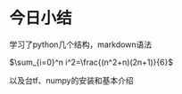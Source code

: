 # 今日小结

学习了python几个结构，markdown语法

$\sum_{i=0}^n i^2=\frac{(n^2+n)(2n+1)}{6}$

以及台tf、numpy的安装和基本介绍







